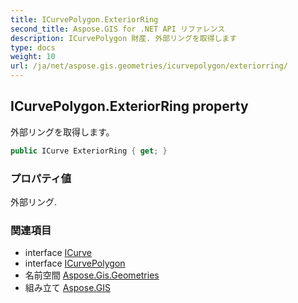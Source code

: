 ```yaml
---
title: ICurvePolygon.ExteriorRing
second_title: Aspose.GIS for .NET API リファレンス
description: ICurvePolygon 財産. 外部リングを取得します
type: docs
weight: 10
url: /ja/net/aspose.gis.geometries/icurvepolygon/exteriorring/
---
```

## ICurvePolygon.ExteriorRing property

外部リングを取得します。

```csharp
public ICurve ExteriorRing { get; }
```

### プロパティ値

外部リング.

### 関連項目

* interface [ICurve](../../icurve/)
* interface [ICurvePolygon](../)
* 名前空間 [Aspose.Gis.Geometries](../../icurvepolygon/)
* 組み立て [Aspose.GIS](../../../)


